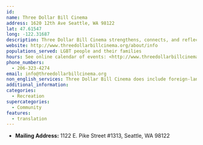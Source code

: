 ```yaml
---
id:
name: Three Dollar Bill Cinema
address: 1620 12th Ave Seattle, WA 98122
lat: 47.61547
long: -122.31687
description: Three Dollar Bill Cinema strengthens, connects, and reflects diverse communities through queer film and media.
website: http://www.threedollarbillcinema.org/about/info
populations_served: LGBT people and their families
hours: See online calendar of events: <http://www.threedollarbillcinema.org/calendar>
phone_numbers: 
  - 206-323-4274
email: info@threedollarbillcinema.org
non_english_services: Three Dollar Bill Cinema does include foreign-language and subtitled films in its programming. Refer to the online calendar of events for more information about when these films are being offered: <http://www.threedollarbillcinema.org/calendar>
additional_information: 
categories:
  - Recreation
supercategories:
  - Community
features:
  - translation
---
```

- **Mailing Address:** 1122 E. Pike Street #1313, Seattle, WA 98122